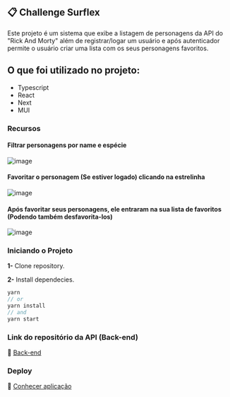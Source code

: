 ## 📋 Challenge Surflex 

Este projeto é um sistema que exibe a listagem de personagens da API do "Rick And Morty" além de registrar/logar um usuário e após autenticador permite o usuário criar uma lista com os seus personagens favoritos.

## O que foi utilizado no projeto:

- Typescript
- React 
- Next
- MUI

### Recursos

#### Filtrar personagens por name e espécie

![image](https://user-images.githubusercontent.com/92350736/185425149-ab0bef59-f5cb-4ddc-a3ad-0b94eb6013de.png)

#### Favoritar o personagem (Se estiver logado) clicando na estrelinha

![image](https://user-images.githubusercontent.com/92350736/185426018-43ec274d-6800-4671-8944-5475bea48886.png)

#### Após favoritar seus personagens, ele entraram na sua lista de favoritos (Podendo também desfavorita-los)

![image](https://user-images.githubusercontent.com/92350736/185426349-5108475e-aada-4abc-b3ad-b2904f70ab13.png)

### Iniciando o Projeto

**1-** Clone repository.

**2-** Install dependecies.
```js
yarn
// or
yarn install
// and
yarn start
```

### Link do repositório da API (Back-end)

🔗 [Back-end](https://github.com/jrsousadev/challenge-surflex-api)

### Deploy 

🔗 [Conhecer aplicação](https://challenge-surflex-front.herokuapp.com/)
